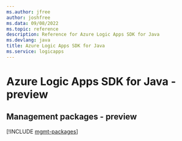 ```yaml
---
ms.author: jfree
author: joshfree
ms.data: 09/08/2022
ms.topic: reference
description: Reference for Azure Logic Apps SDK for Java
ms.devlang: java
title: Azure Logic Apps SDK for Java
ms.service: logicapps
---
```

# Azure Logic Apps SDK for Java - preview

## Management packages - preview
[!INCLUDE [mgmt-packages](logic-apps-mgmt-index.md)]